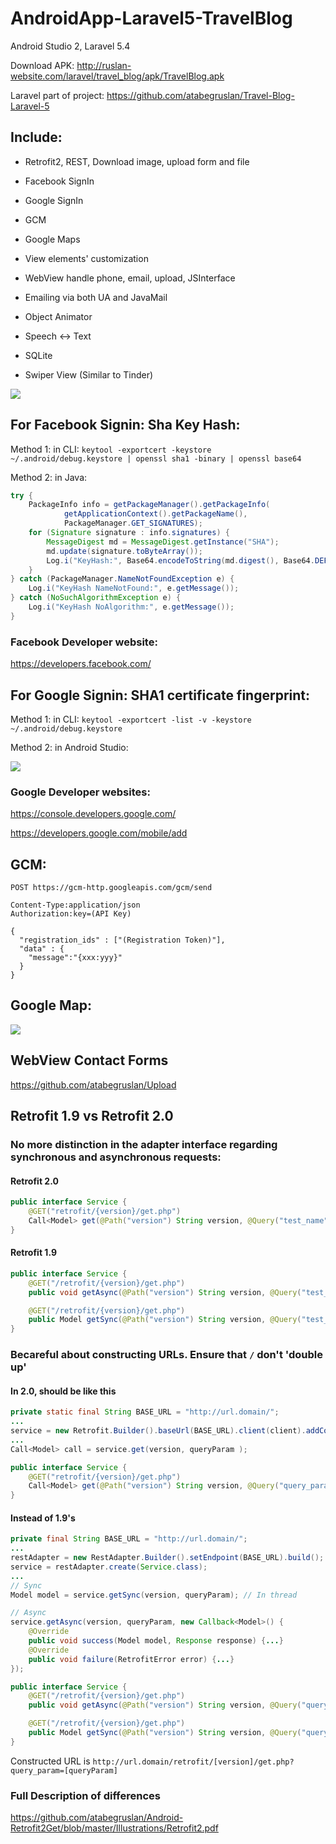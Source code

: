# AndroidApp-Laravel5-TravelBlog
Android Studio 2, Laravel 5.4

Download APK: http://ruslan-website.com/laravel/travel_blog/apk/TravelBlog.apk

Laravel part of project: https://github.com/atabegruslan/Travel-Blog-Laravel-5

## Include:

- Retrofit2, REST, Download image, upload form and file

- Facebook SignIn

- Google SignIn

- GCM

- Google Maps

- View elements' customization

- WebView handle phone, email, upload, JSInterface

- Emailing via both UA and JavaMail

- Object Animator

- Speech <-> Text

- SQLite

- Swiper View (Similar to Tinder)

![](https://raw.githubusercontent.com/atabegruslan/Travel-Blog-Android/master/Screenshot.png)

## For Facebook Signin: Sha Key Hash:

Method 1: in CLI: `keytool -exportcert -keystore ~/.android/debug.keystore | openssl sha1 -binary | openssl base64`

Method 2: in Java:

```java
try {
    PackageInfo info = getPackageManager().getPackageInfo(
            getApplicationContext().getPackageName(),
            PackageManager.GET_SIGNATURES);
    for (Signature signature : info.signatures) {
        MessageDigest md = MessageDigest.getInstance("SHA");
        md.update(signature.toByteArray());
        Log.i("KeyHash:", Base64.encodeToString(md.digest(), Base64.DEFAULT));
    }
} catch (PackageManager.NameNotFoundException e) {
    Log.i("KeyHash NameNotFound:", e.getMessage());
} catch (NoSuchAlgorithmException e) {
    Log.i("KeyHash NoAlgorithm:", e.getMessage());
}
```

### Facebook Developer website:

https://developers.facebook.com/

## For Google Signin: SHA1 certificate fingerprint:

Method 1: in CLI: `keytool -exportcert -list -v -keystore ~/.android/debug.keystore`

Method 2: in Android Studio:

![](https://raw.githubusercontent.com/atabegruslan/Travel-Blog-Android/master/ShaCertFingerprint.png)

### Google Developer websites:

https://console.developers.google.com/

https://developers.google.com/mobile/add

## GCM:

`POST https://gcm-http.googleapis.com/gcm/send`

```
Content-Type:application/json
Authorization:key=(API Key)

{
  "registration_ids" : ["(Registration Token)"],
  "data" : {
    "message":"{xxx:yyy}"
  }
}
```

## Google Map:

![](https://raw.githubusercontent.com/atabegruslan/Travel-Blog-Android/master/MapApi.png)

## WebView Contact Forms

https://github.com/atabegruslan/Upload

## Retrofit 1.9 vs Retrofit 2.0

### No more distinction in the adapter interface regarding synchronous and asynchronous requests:

#### Retrofit 2.0
```java
public interface Service {
    @GET("retrofit/{version}/get.php")
    Call<Model> get(@Path("version") String version, @Query("test_name") String test_name);
}
```

#### Retrofit 1.9
```java
public interface Service {
    @GET("/retrofit/{version}/get.php")
    public void getAsync(@Path("version") String version, @Query("test_name") String test_name, Callback<Model> response);

    @GET("/retrofit/{version}/get.php")
    public Model getSync(@Path("version") String version, @Query("test_name") String test_name);
}
```

### Becareful about constructing URLs. Ensure that `/` don't 'double up'

#### In 2.0, should be like this
```java
private static final String BASE_URL = "http://url.domain/";
...
service = new Retrofit.Builder().baseUrl(BASE_URL).client(client).addConverterFactory(GsonConverterFactory.create()).build().create(Service.class);
...
Call<Model> call = service.get(version, queryParam );
```

```java
public interface Service {
    @GET("retrofit/{version}/get.php")
    Call<Model> get(@Path("version") String version, @Query("query_param") String queryParam);
}
```

#### Instead of 1.9's
```java
private final String BASE_URL = "http://url.domain/";
...
restAdapter = new RestAdapter.Builder().setEndpoint(BASE_URL).build();
service = restAdapter.create(Service.class);
...
// Sync
Model model = service.getSync(version, queryParam); // In thread

// Async
service.getAsync(version, queryParam, new Callback<Model>() {
    @Override
    public void success(Model model, Response response) {...}
    @Override
    public void failure(RetrofitError error) {...}
});
```

```java
public interface Service {
    @GET("/retrofit/{version}/get.php")
    public void getAsync(@Path("version") String version, @Query("query_param") String queryParam, Callback<Model> response);

    @GET("/retrofit/{version}/get.php")
    public Model getSync(@Path("version") String version, @Query("query_param") String queryParam);
}
```

Constructed URL is `http://url.domain/retrofit/[version]/get.php?query_param=[queryParam]`

### Full Description of differences

https://github.com/atabegruslan/Android-Retrofit2Get/blob/master/Illustrations/Retrofit2.pdf